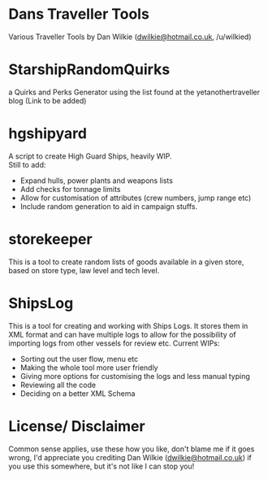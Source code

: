 # Dans Traveller Tools
Various Traveller Tools by Dan Wilkie (dwilkie@hotmail.co.uk, /u/wilkied)

# StarshipRandomQuirks 
a Quirks and Perks Generator using the list found at the yetanothertraveller blog (Link to be added)

# hgshipyard 
A script to create High Guard Ships, heavily WIP. \
Still to add:
- Expand hulls, power plants and weapons lists
- Add checks for tonnage limits
- Allow for customisation of attributes (crew numbers, jump range etc)
- Include random generation to aid in campaign stuffs.

# storekeeper
This is a tool to create random lists of goods available in a given store, based on store type, law level and tech level.

# ShipsLog
This is a tool for creating and working with Ships Logs. It stores them in XML format and can have multiple logs to allow for
the possibility of importing logs from other vessels for review etc.
Current WIPs:
- Sorting out the user flow, menu etc
- Making the whole tool more user friendly
- Giving more options for customising the logs and less manual typing
- Reviewing all the code
- Deciding on a better XML Schema

# License/ Disclaimer
Common sense applies, use these how you like, don't blame me if it goes wrong, I'd appreciate you crediting Dan Wilkie (dwilkie@hotmail.co.uk) if you use this somewhere, but it's not like I can stop you!